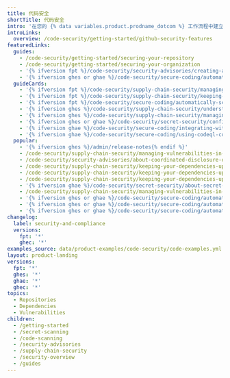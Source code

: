```yaml
---
title: 代码安全
shortTitle: 代码安全
intro: '在您的 {% data variables.product.prodname_dotcom %} 工作流程中建立安全与功能，以使您的代码库{% ifversion not ghae %} 中不含秘密和漏洞，维护您的软件供应链{% endif %}。'
introLinks:
  overview: /code-security/getting-started/github-security-features
featuredLinks:
  guides:
    - /code-security/getting-started/securing-your-repository
    - /code-security/getting-started/securing-your-organization
    - '{% ifversion fpt %}/code-security/security-advisories/creating-a-security-advisory{% endif %}'
    - '{% ifversion ghes or ghae %}/code-security/secure-coding/automatically-scanning-your-code-for-vulnerabilities-and-errors/setting-up-code-scanning-for-a-repository{% endif%}'
  guideCards:
    - '{% ifversion fpt %}/code-security/supply-chain-security/managing-vulnerabilities-in-your-projects-dependencies/configuring-dependabot-security-updates{% endif %}'
    - '{% ifversion fpt %}/code-security/supply-chain-security/keeping-your-dependencies-updated-automatically/enabling-and-disabling-dependabot-version-updates{% endif %}'
    - '{% ifversion fpt %}/code-security/secure-coding/automatically-scanning-your-code-for-vulnerabilities-and-errors/setting-up-code-scanning-for-a-repository{% endif %}'
    - '{% ifversion ghes %}/code-security/supply-chain-security/understanding-your-software-supply-chain/exploring-the-dependencies-of-a-repository{% endif %}'
    - '{% ifversion ghes %}/code-security/supply-chain-security/managing-vulnerabilities-in-your-projects-dependencies/configuring-notifications-for-vulnerable-dependencies{% endif %}'
    - '{% ifversion ghes or ghae %}/code-security/secret-security/configuring-secret-scanning-for-your-repositories{% endif %}'
    - '{% ifversion ghae %}/code-security/secure-coding/integrating-with-code-scanning/uploading-a-sarif-file-to-github{% endif %}'
    - '{% ifversion ghae %}/code-security/secure-coding/using-codeql-code-scanning-with-your-existing-ci-system{% endif %}'
  popular:
    - '{% ifversion ghes %}/admin/release-notes{% endif %}'
    - /code-security/supply-chain-security/managing-vulnerabilities-in-your-projects-dependencies/about-alerts-for-vulnerable-dependencies
    - /code-security/security-advisories/about-coordinated-disclosure-of-security-vulnerabilities
    - /code-security/supply-chain-security/keeping-your-dependencies-updated-automatically/keeping-your-actions-up-to-date-with-dependabot
    - /code-security/supply-chain-security/keeping-your-dependencies-updated-automatically/configuration-options-for-dependency-updates
    - /code-security/supply-chain-security/keeping-your-dependencies-updated-automatically/managing-encrypted-secrets-for-dependabot
    - '{% ifversion ghae %}/code-security/secret-security/about-secret-scanning{% endif %}'
    - /code-security/supply-chain-security/managing-vulnerabilities-in-your-projects-dependencies/troubleshooting-the-detection-of-vulnerable-dependencies
    - '{% ifversion ghes or ghae %}/code-security/secure-coding/automatically-scanning-your-code-for-vulnerabilities-and-errors/configuring-the-codeql-workflow-for-compiled-languages{% endif %}'
    - '{% ifversion ghes or ghae %}/code-security/secure-coding/automatically-scanning-your-code-for-vulnerabilities-and-errors/troubleshooting-the-codeql-workflow{% endif %}'
    - '{% ifversion ghes or ghae %}/code-security/secure-coding/automatically-scanning-your-code-for-vulnerabilities-and-errors/running-codeql-code-scanning-in-a-container{% endif %}'
changelog:
  label: security-and-compliance
  versions:
    fpt: '*'
    ghec: '*'
examples_source: data/product-examples/code-security/code-examples.yml
layout: product-landing
versions:
  fpt: '*'
  ghes: '*'
  ghae: '*'
  ghec: '*'
topics:
  - Repositories
  - Dependencies
  - Vulnerabilities
children:
  - /getting-started
  - /secret-scanning
  - /code-scanning
  - /security-advisories
  - /supply-chain-security
  - /security-overview
  - /guides
---
```



